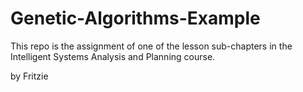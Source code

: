 # Genetic-Algorithms-Example
This repo is the assignment of one of the lesson sub-chapters in the Intelligent Systems Analysis and Planning course.

by Fritzie
